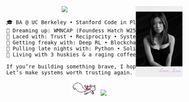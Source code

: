 <div align="center">
<img src="https://raw.githubusercontent.com/samanthajyee/samanthajyee/main/Polaroid.png" width="25%" align="right" />
<img src="https://readme-typing-svg.demolab.com?font=Inconsolata&weight=500&size=50&duration=4000&pause=300&color=e0acea&center=true&vCenter=true&multiline=true&repeat=false&random=false&width=1300&height=140&lines=Oh%2C+hi!+Let%E2%80%99s+skip+the+small+talk%2C+shall+we%3F;I%E2%80%99m+Sam%2C+a+self-taught+programmer+%E2%9C%BD" width="70%" />
<pre>
    🎓 BA @ UC Berkeley • Stanford Code in Place 2024 • UN Youth Delegate
    💫 Dreaming up: WMNCAP (Foundess Hatch W25) • AI Trading Bot • 2 iPhone Apps
    🧵 Laced with: Trust • Reciprocity • Systems thinking • Intentional design
    🫦 Getting freaky with: Deep RL • Blockchain • Smart contract architecture   
    🌙 Pulling late nights with: Python • Solidity • JS • React • SQL • VSCode
    🐺 Living with 3 huskies & a raging coffee addiction (I do not sleep lol)<br>
    If you’re building something brave, I hope you don’t do it alone.
    Let’s make systems worth trusting again. <a href="https://samanthajyee.webflow.io" style="color:#e0acea;">I also make Webflow sites here.</a>
</pre>
<img src="https://raw.githubusercontent.com/samanthajyee/samanthajyee/refs/heads/main/Kyubey.gif" height="40" />
<img src="https://komarev.com/ghpvc/?username=samanthajyee&color=e0acea">
</div>

